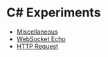 # C# Experiments

* [Miscellaneous](miscellaneous)
* [WebSocket Echo](websocket-echo)
* [HTTP Request](http-request)
